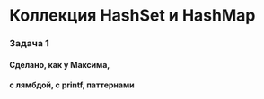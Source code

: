 # Коллекция HashSet и HashMap
### Задача 1
#### Сделано, как у Максима, 
#### с лямбдой, с printf, паттернами
